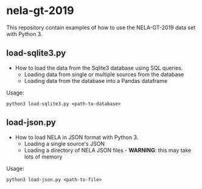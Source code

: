 # nela-gt-2019

This repository contain examples of how to use the NELA-GT-2019 data set with Python 3.

## load-sqlite3.py

* How to load the data from the Sqlite3 database using SQL queries.
  + Loading data from single or multiple sources from the database
  + Loading data from the database into a Pandas dataframe

Usage:
```
python3 load-sqlite3.py <path-to-database>
```

## load-json.py

* How to load NELA in JSON format with Python 3.
  + Loading a single source's JSON
  + Loading a directory of NELA JSON files - **WARNING**: this may take lots of memory

Usage:
```
python3 load-json.py <path-to-file>
```
